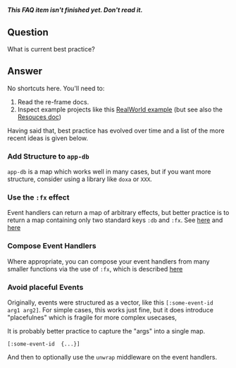 <!-- leave this H1 here. It stops mkdocs putting in a Title at the top.
     It needs to be at the top of the file otherwise it breaks the 
     table of contents on the right hand side. -->
#

**_This FAQ item isn't finished yet. Don't read it._**

## Question

What is current best practice?

## Answer

No shortcuts here. You'll need to:
  1. Read the re-frame docs.
  2. Inspect example projects like this [RealWorld example](https://github.com/jacekschae/conduit) (but see also the [Resouces doc](http://day8.github.io/re-frame/External-Resources/#examples-and-applications-using-re-frame))

Having said that, best practice has evolved over time and a list of the more recent ideas is given below.

### Add Structure to `app-db` 

`app-db` is a map which works well in many cases, but if you want more structure, consider using a library like `doxa` or `XXX`.

### Use the `:fx` effect 

Event handlers can return a map of arbitrary effects, but better practice is to return 
a map containing only two standard keys `:db` and `:fx`.  See [here](https://day8.github.io/re-frame/api-builtin-effects/#fx) and [here](http://day8.github.io/re-frame/releases/2020/#110-2020-08-24)

### Compose Event Handlers   

Where appropriate, you can compose your event handlers from many smaller functions via the use of `:fx`, which is described [here](https://github.com/day8/re-frame/issues/639#issuecomment-682250517)

### Avoid placeful Events

Originally, events were structured as a vector, like this `[:some-event-id  arg1 arg2]`.  For simple cases,
this works just fine, but it does introduce "placefulnes" which is fragile for more complex usecases, 

It is probably better practice to capture the "args" into a single map.  

`[:some-event-id  {...}]`

And then to optionally use the `unwrap` middleware on the event handlers. 

